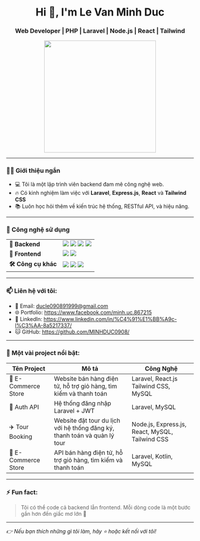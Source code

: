 <h1 align="center">Hi 👋, I'm Le Van Minh Duc</h1>
<h3 align="center">Web Developer | PHP | Laravel | Node.js | React | Tailwind</h3>

<p align="center">
  <img src="https://media.giphy.com/media/qgQUggAC3Pfv687qPC/giphy.gif" width="300" />
</p>

---

### 🧑‍💻 Giới thiệu ngắn
- 💻 Tôi là một lập trình viên backend đam mê công nghệ web.
- 🔥 Có kinh nghiệm làm việc với **Laravel**, **Express.js**, **React** và **Tailwind CSS**
- 📚 Luôn học hỏi thêm về kiến trúc hệ thống, RESTful API, và hiệu năng.

---

### 🚀 Công nghệ sử dụng

<table> <tr> <td><b>💼 Backend</b></td> <td> <img src="https://img.shields.io/badge/Laravel&logo=laravel" /> <img src="https://img.shields.io/badge/PHP-777BB4?style=flat&logo=php" /> <img src="https://img.shields.io/badge/Node.js-339933?style=flat&logo=node.js" /> <img src="https://img.shields.io/badge/Express.js-000000?style=flat&logo=express" /> </td> </tr> <tr> <td><b>🎨 Frontend</b></td> <td> <img src="https://img.shields.io/badge/React-61DAFB?style=flat&logo=react" /> <img src="https://img.shields.io/badge/Tailwind_CSS-38B2AC?style=flat&logo=tailwind-css" /> </td> </tr> <tr> <td><b>🛠 Công cụ khác</b></td> <td> <img src="https://img.shields.io/badge/MySQL-4479A1?style=flat&logo=mysql" /> <img src="https://img.shields.io/badge/Git-F05032?style=flat&logo=git" /> <img src="https://img.shields.io/badge/Postman-FF6C37?style=flat&logo=postman" /> </td> </tr> </table>

---

### 📫 Liên hệ với tôi:
- 📧 Email: ducle090891999@gmail.com
- 🌐 Portfolio: https://www.facebook.com/minh.uc.867215
- 💼 LinkedIn: https://www.linkedin.com/in/%C4%91%E1%BB%A9c-l%C3%AA-8a5217337/
- 🐱 GitHub: https://github.com/MINHDUC0908/

---

### 📸 Một vài project nổi bật:
| Tên Project | Mô tả | Công Nghệ |
|-------------|--------|------------|
| 🛒 E-Commerce Store |Website bán hàng điện tử, hỗ trợ giỏ hàng, tìm kiếm và thanh toán | Laravel, React.js Tailwind CSS, MySQL |
| 🔐 Auth API | Hệ thống đăng nhập Laravel + JWT | Laravel, MySQL |
| ✈️ Tour Booking | Website đặt tour du lịch với hệ thống đăng ký, thanh toán và quản lý tour |Node.js, Express.js, React, MySQL, Tailwind CSS |
| 🛒 E-Commerce Store |API bán hàng điện tử, hỗ trợ giỏ hàng, tìm kiếm và thanh toán | Laravel, Kotlin, MySQL |

---

### ⚡ Fun fact:
> Tôi có thể code cả backend lẫn frontend. Mỗi dòng code là một bước gần hơn đến giấc mơ lớn 🎯

---

_👉 Nếu bạn thích những gì tôi làm, hãy ⭐ hoặc kết nối với tôi!_

